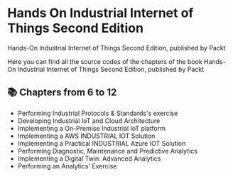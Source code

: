 # Hands On Industrial Internet of Things Second Edition
Hands-On Industrial Internet of Things Second Edition, published by Packt

Here you can find all the source codes of the chapters of the book Hands-On Industrial Internet of Things Second Edition, published by Packt

## 📚 Chapters from 6 to 12
* Performing Industrial Protocols & Standards's exercise
* Developing Industrial IoT and Cloud Architecture
* Implementing a On-Premise Industrial IoT platform
* Implementing a AWS INDUSTRIAL IOT Solution
* Implementing a Practical INDUSTRIAL Azure IOT Solution
* Performing Diagnostic, Maintenance and Predictive Analytics
* Implementing a Digital Twin: Advanced Analytics
* Performing an Analytics' Exercise

